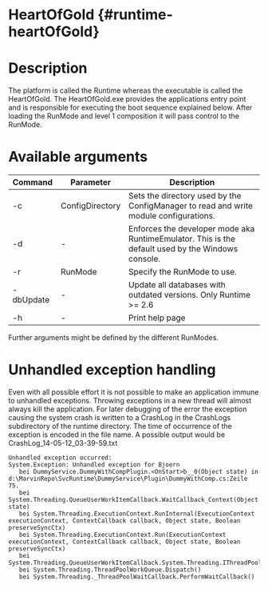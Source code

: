 HeartOfGold {#runtime-heartOfGold}
========

# Description
The platform is called the Runtime whereas the executable is called the HeartOfGold. The HeartOfGold.exe provides the applications entry point and is responsible for executing the boot sequence explained below. After loading the RunMode and level 1 composition it will pass control to the RunMode.

# Available arguments

| Command | Parameter | Description |
|---------|----------|-------------|
| -c | ConfigDirectory | Sets the directory used by the ConfigManager to read and write module configurations. |
| -d | - | Enforces the developer mode aka RuntimeEmulator. This is the default used by the Windows console. |
| -r | RunMode | Specify the RunMode to use. |
| -dbUpdate | - | 	Update all databases with outdated versions. Only Runtime >= 2.6 |
| -h | - | Print help page |

Further arguments might be defined by the different RunModes.

# Unhandled exception handling

Even with all possible effort it is not possible to make an application immune to unhandled exceptions. Throwing exceptions in a new thread will almost always kill the application. For later debugging of the error the exception causing the system crash is written to a CrashLog in the CrashLogs subdirectory of the runtime directory. The time of occurrence of the exception is encoded in the file name. A possible output would be CrashLog_14-05-12_03-39-59.txt

````
Unhandled exception occurred: 
System.Exception: Unhandled exception for Bjoern
   bei DummyService.DummyWithCompPlugin.<OnStart>b__0(Object state) in d:\MarvinRepo\SvcRuntime\DummyService\Plugin\DummyWithComp.cs:Zeile 75.
   bei System.Threading.QueueUserWorkItemCallback.WaitCallback_Context(Object state)
   bei System.Threading.ExecutionContext.RunInternal(ExecutionContext executionContext, ContextCallback callback, Object state, Boolean preserveSyncCtx)
   bei System.Threading.ExecutionContext.Run(ExecutionContext executionContext, ContextCallback callback, Object state, Boolean preserveSyncCtx)
   bei System.Threading.QueueUserWorkItemCallback.System.Threading.IThreadPoolWorkItem.ExecuteWorkItem()
   bei System.Threading.ThreadPoolWorkQueue.Dispatch()
   bei System.Threading._ThreadPoolWaitCallback.PerformWaitCallback()
````